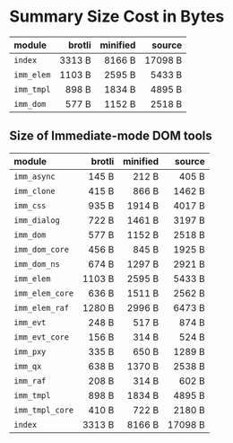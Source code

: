 # Summary Size Cost in Bytes

| module          |   brotli | minified |   source |
|:----------------|---------:|---------:|---------:|
| `index`         |   3313 B |   8166 B |  17098 B |
| `imm_elem`      |   1103 B |   2595 B |   5433 B |
| `imm_tmpl`      |    898 B |   1834 B |   4895 B |
| `imm_dom`       |    577 B |   1152 B |   2518 B |


## Size of Immediate-mode DOM tools

| module          |   brotli | minified |   source |
|:----------------|---------:|---------:|---------:|
| `imm_async`     |    145 B |    212 B |    405 B |
| `imm_clone`     |    415 B |    866 B |   1462 B |
| `imm_css`       |    935 B |   1914 B |   4017 B |
| `imm_dialog`    |    722 B |   1461 B |   3197 B |
| `imm_dom`       |    577 B |   1152 B |   2518 B |
| `imm_dom_core`  |    456 B |    845 B |   1925 B |
| `imm_dom_ns`    |    674 B |   1297 B |   2921 B |
| `imm_elem`      |   1103 B |   2595 B |   5433 B |
| `imm_elem_core` |    636 B |   1511 B |   2562 B |
| `imm_elem_raf`  |   1280 B |   2996 B |   6473 B |
| `imm_evt`       |    248 B |    517 B |    874 B |
| `imm_evt_core`  |    156 B |    314 B |    524 B |
| `imm_pxy`       |    335 B |    650 B |   1289 B |
| `imm_qx`        |    638 B |   1370 B |   2538 B |
| `imm_raf`       |    208 B |    314 B |    602 B |
| `imm_tmpl`      |    898 B |   1834 B |   4895 B |
| `imm_tmpl_core` |    410 B |    722 B |   2180 B |
| `index`         |   3313 B |   8166 B |  17098 B |

